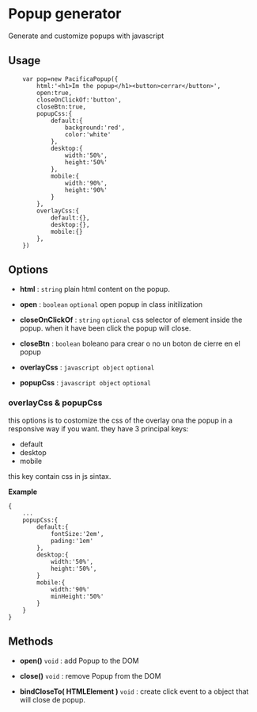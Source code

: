 # Popup generator

Generate and customize popups with javascript

## Usage

		var pop=new PacificaPopup({
			html:'<h1>Im the popup</h1><button>cerrar</button>',
			open:true,
			closeOnClickOf:'button',
			closeBtn:true,
			popupCss:{
				default:{
					background:'red',
					color:'white'
				},
				desktop:{
					width:'50%',
					height:'50%'
				},
				mobile:{
					width:'90%',
					height:'90%'
				}
			},
			overlayCss:{
				default:{},
				desktop:{},
				mobile:{}
			},
		})

## Options

- **html** : `string`  plain html content on the popup.

- **open** : `boolean` `optional` open popup in class initilization

- **closeOnClickOf** : `string` `optional` css selector of element inside the
  popup. when it have been click the popup will close.

- **closeBtn** : `boolean` boleano para crear o no un boton de cierre en el popup

- **overlayCss** : `javascript object` `optional`

- **popupCss** : `javascript object` `optional`

### overlayCss & popupCss

this options is to costomize the css of the overlay ona the popup in a responsive way if you want. they have 3 principal keys:
- default
- desktop
- mobile

this key contain css in js sintax.

**Example**
```
{
	...
	popupCss:{
		default:{
			fontSize:'2em',
			pading:'1em'
		},
		desktop:{
			width:'50%',
			height:'50%',
		}
		mobile:{
			width:'90%'
			minHeight:'50%'
		}
	}
}
```

## Methods

- **open()** `void` : add Popup to the DOM

- **close()** `void` : remove Popup from the DOM

- **bindCloseTo( HTMLElement )** `void` : create click event to a object that will close de popup.

